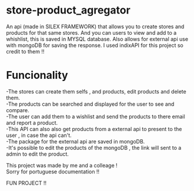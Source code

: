 # store-product_agregator

An api (made in SILEX FRAMEWORK) that allows you to create stores and products for that same stores. And you can users to view and add to a whishlist, this is saved in MYSQL database.
Also allows for external api use with mongoDB for saving the response. I used indixAPI for this project so credit to them !!

# Funcionality

-The stores can create them selfs , and products, edit products and delete them.  
-The products can be searched and displayed for the user to see and compare.  
-The user can add them to a wishlist and send the products to there email and report a product.   
-This API can also also get products from a external api to present to the user , in case the api can't.  
-The package for the external api are saved in mongoDB.  
-It's possible to edit the products of the mongoDB , the link will sent to a admin to edit the product.  
  
  
This project was made by me and a colleage !  
Sorry for portuguese documentation !!  


FUN PROJECT !!
